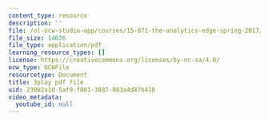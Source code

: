 ```yaml
---
content_type: resource
description: ''
file: /ol-ocw-studio-app/courses/15-071-the-analytics-edge-spring-2017/23002a1d5af9f0013887883a4d87b418_wYcMru4gYF4.pdf
file_size: 14076
file_type: application/pdf
learning_resource_types: []
license: https://creativecommons.org/licenses/by-nc-sa/4.0/
ocw_type: OCWFile
resourcetype: Document
title: 3play pdf file
uid: 23002a1d-5af9-f001-3887-883a4d87b418
video_metadata:
  youtube_id: null
---
```

